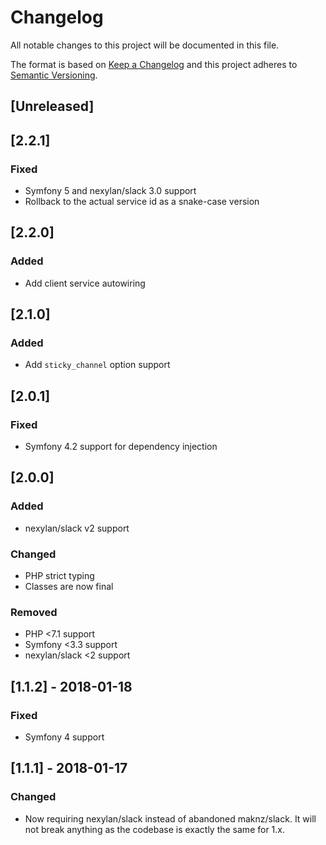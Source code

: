 # Changelog
All notable changes to this project will be documented in this file.

The format is based on [Keep a Changelog](http://keepachangelog.com/en/1.0.0/)
and this project adheres to [Semantic Versioning](http://semver.org/spec/v2.0.0.html).

## [Unreleased]

## [2.2.1]
### Fixed
- Symfony 5 and nexylan/slack 3.0 support
- Rollback to the actual service id as a snake-case version

## [2.2.0]
### Added
- Add client service autowiring

## [2.1.0]
### Added
- Add `sticky_channel` option support

## [2.0.1]
### Fixed
- Symfony 4.2 support for dependency injection

## [2.0.0]
### Added
- nexylan/slack v2 support

### Changed
- PHP strict typing
- Classes are now final

### Removed
- PHP <7.1 support
- Symfony <3.3 support
- nexylan/slack <2 support

## [1.1.2] - 2018-01-18
### Fixed
- Symfony 4 support

## [1.1.1] - 2018-01-17
### Changed
- Now requiring nexylan/slack instead of abandoned maknz/slack.
It will not break anything as the codebase is exactly the same for 1.x.
